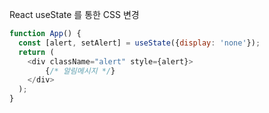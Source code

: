 React  useState 를 통한 CSS 변경
```js
function App() {
  const [alert, setAlert] = useState({display: 'none'});
  return (
	<div className="alert" style={alert}>
        {/* 알림메시지 */}
    </div>
  );
}
```

